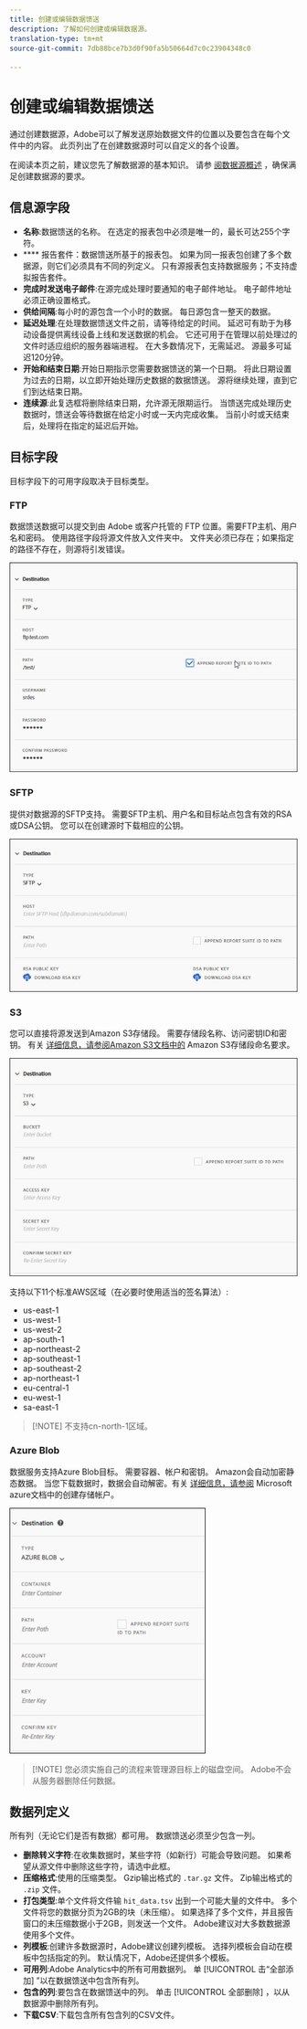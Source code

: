 ```yaml
---
title: 创建或编辑数据馈送
description: 了解如何创建或编辑数据源。
translation-type: tm+mt
source-git-commit: 7db88bce7b3d0f90fa5b50664d7c0c23904348c0

---
```



# 创建或编辑数据馈送

通过创建数据源，Adobe可以了解发送原始数据文件的位置以及要包含在每个文件中的内容。 此页列出了在创建数据源时可以自定义的各个设置。

在阅读本页之前，建议您先了解数据源的基本知识。 请参 [阅数据源概述](data-feed-overview.md) ，确保满足创建数据源的要求。

## 信息源字段

* **名称**:数据馈送的名称。 在选定的报表包中必须是唯一的，最长可达255个字符。
* **** 报告套件：数据馈送所基于的报表包。 如果为同一报表包创建了多个数据源，则它们必须具有不同的列定义。 只有源报表包支持数据服务；不支持虚拟报告套件。
* **完成时发送电子邮件**:在源完成处理时要通知的电子邮件地址。 电子邮件地址必须正确设置格式。
* **供给间隔**:每小时的源包含一个小时的数据。 每日源包含一整天的数据。
* **延迟处理**:在处理数据馈送文件之前，请等待给定的时间。 延迟可有助于为移动设备提供离线设备上线和发送数据的机会。 它还可用于在管理以前处理过的文件时适应组织的服务器端进程。 在大多数情况下，无需延迟。 源最多可延迟120分钟。
* **开始和结束日期**:开始日期指示您需要数据馈送的第一个日期。 将此日期设置为过去的日期，以立即开始处理历史数据的数据馈送。 源将继续处理，直到它们到达结束日期。
* **连续源**:此复选框将删除结束日期，允许源无限期运行。 当馈送完成处理历史数据时，馈送会等待数据在给定小时或一天内完成收集。 当前小时或天结束后，处理将在指定的延迟后开始。

## 目标字段

目标字段下的可用字段取决于目标类型。

### FTP

数据馈送数据可以提交到由 Adobe 或客户托管的 FTP 位置。需要FTP主机、用户名和密码。 使用路径字段将源文件放入文件夹中。 文件夹必须已存在；如果指定的路径不存在，则源将引发错误。

![FTP信息](assets/dest-ftp.jpg)

### SFTP

提供对数据源的SFTP支持。 需要SFTP主机、用户名和目标站点包含有效的RSA或DSA公钥。 您可以在创建源时下载相应的公钥。

![SFTP信息](assets/dest-sftp.jpg)

### S3

您可以直接将源发送到Amazon S3存储段。 需要存储段名称、访问密钥ID和密钥。 有关 [详细信息，请参阅Amazon S3文档中的](https://docs.aws.amazon.com/awscloudtrail/latest/userguide/cloudtrail-s3-bucket-naming-requirements.html) Amazon S3存储段命名要求。

![S3信息](assets/dest-s3.jpg)

支持以下11个标准AWS区域（在必要时使用适当的签名算法）:

* us-east-1
* us-west-1
* us-west-2
* ap-south-1
* ap-northeast-2
* ap-southeast-1
* ap-southeast-2
* ap-northeast-1
* eu-central-1
* eu-west-1
* sa-east-1

> [!NOTE] 不支持cn-north-1区域。

### Azure Blob

数据服务支持Azure Blob目标。 需要容器、帐户和密钥。 Amazon会自动加密静态数据。 当您下载数据时，数据会自动解密。有关 [详细信息，请参阅](https://docs.microsoft.com/en-us/azure/storage/common/storage-quickstart-create-account?tabs=azure-portal#view-and-copy-storage-access-keys) Microsoft azure文档中的创建存储帐户。

![Azure信息](assets/azure.png)

> [!NOTE] 您必须实施自己的流程来管理源目标上的磁盘空间。 Adobe不会从服务器删除任何数据。

## 数据列定义

所有列（无论它们是否有数据）都可用。 数据馈送必须至少包含一列。

* **删除转义字符**:在收集数据时，某些字符（如新行）可能会导致问题。 如果希望从源文件中删除这些字符，请选中此框。
* **压缩格式**:使用的压缩类型。 Gzip输出格式的 `.tar.gz` 文件。 Zip输出格式的 `.zip` 文件。
* **打包类型**:单个文件将文件输 `hit_data.tsv` 出到一个可能大量的文件中。 多个文件将您的数据分页为2GB的块（未压缩）。 如果选择了多个文件，并且报告窗口的未压缩数据小于2GB，则发送一个文件。 Adobe建议对大多数数据源使用多个文件。
* **列模板**:创建许多数据源时，Adobe建议创建列模板。 选择列模板会自动在模板中包括指定的列。 默认情况下，Adobe还提供多个模板。
* **可用列**:Adobe Analytics中的所有可用数据列。 单 [!UICONTROL 击“全部添加] ”以在数据馈送中包含所有列。
* **包含的列**:要包含在数据馈送中的列。 单击 [!UICONTROL 全部删除] ，以从数据源中删除所有列。
* **下载CSV**:下载包含所有包含列的CSV文件。
